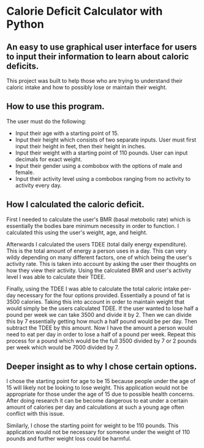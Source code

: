 # Calorie Deficit Calculator with Python

## An easy to use graphical user interface for users to input their information to learn about caloric deficits.

This project was built to help those who are trying to understand their caloric intake and how to possibly lose or maintain their weight.

## How to use this program.

The user must do the following:

* Input their age with a starting point of 15.
* Input their height which consists of two separate inputs. User must first input their height in feet, then their height in inches.
* Input their weight with a starting point of 110 pounds. User can input decimals for exact weight.
* Input their gender using a combobox with the options of male and female.
* Input their activity level using a combobox ranging from no activity to activity every day.

## How I calculated the caloric deficit.

First I needed to calculate the user's BMR (basal metobolic rate) which is essentially the bodies bare minimum necessity in order to function. I calculated this using the user's weight, age, and height.

Afterwards I calculated the users TDEE (total daily energy expenditure). This is the total amount of energy a person uses in a day. This can very wildy depending on many different factors, one of which being the user's activity rate. This is taken into account by asking the user their thoughts on how they view their activity. Using the calculated BMR and user's activity level I was able to calculate their TDEE.

Finally, using the TDEE I was able to calculate the total caloric intake per-day necessary for the four options provided. Essentially a pound of fat is 3500 calories. Taking this into account in order to maintain weight that would simply be the users calculated TDEE. If the user wanted to lose half a pound per week we can take 3500 and divide it by 2. Then we can divide this by 7 essentially getting how much a half pound would be per day. Then subtract the TDEE by this amount. Now I have the amount a person would need to eat per day in order to lose a half of a pound per week. Repeat this process for a pound which would be the full 3500 divided by 7 or 2 pounds per week which would be 7000 divided by 7.

## Deeper insight as to why I chose certain options.

I chose the starting point for age to be 15 because people under the age of 15 will likely not be looking to lose weight. This application would not be appropriate for those under the age of 15 due to possible health concerns. After doing research it can be become dangerous to eat under a certain amount of calories per day and calculations at such a young age often conflict with this issue.

Similarly, I chose the starting point for weight to be 110 pounds. This application would not be necessary for someone under the weight of 110 pounds and further weight loss could be harmful.